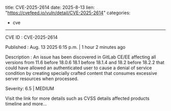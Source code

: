  
title: CVE-2025-2614
date: 2025-8-13
lien: "https://cvefeed.io/vuln/detail/CVE-2025-2614"
categories:
  - cve
---

CVE ID : CVE-2025-2614

Published :  Aug. 13
2025
6:15 p.m. | 1 hour
2 minutes ago

Description : An issue has been discovered in GitLab CE/EE affecting all versions from 11.6 before 18.0.6
18.1 before 18.1.4
and 18.2 before 18.2.2 that could have allowed an authenticated user to cause a denial of service condition by creating specially crafted content that consumes excessive server resources when processed.

Severity: 6.5 | MEDIUM

Visit the link for more details
such as CVSS details
affected products
timeline
and more...
